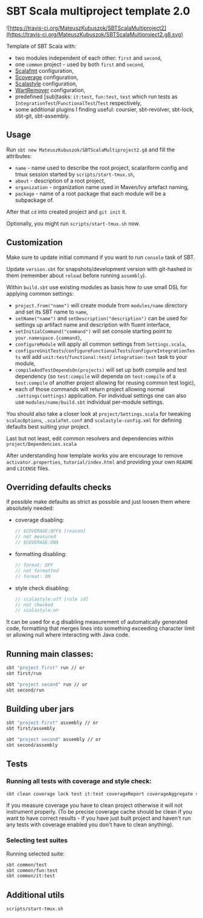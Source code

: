 # SBT Scala multiproject template 2.0

![https://travis-ci.org/MateuszKubuszok/SBTScalaMultiproject2](https://travis-ci.org/MateuszKubuszok/SBTScalaMultiproject2.g8.svg)

Template of SBT Scala with:

 * two modules independent of each other: `first` and `second`,
 * one `common` project - used by both `first` and `second`,
 * [Scalafmt](https://github.com/lucidsoftware/neo-sbt-scalafmt) configuration,
 * [Scoverage](https://github.com/scoverage/sbt-scoverage) configuration,
 * [Scalastyle](http://www.scalastyle.org/) configuration,
 * [WartRemover](http://www.wartremover.org/) configuration,
 * predefined [sub]tasks: `it:test`, `fun:test`, `test` which run tests as
   `IntegrationTest`/`FunctionalTest`/`Test` respectively,
 * some additional plugins I finding useful: coursier, sbt-revolver, sbt-lock, sbt-git, sbt-assembly.

## Usage

Run `sbt new MateuszKubuszok/SBTScalaMultiproject2.g8` and fill the attributes:
 
 * `name` - name used to describe the root project, scalariform config and tmux session started by `scripts/start-tmux.sh`,
 * `about` - description of a root project,
 * `organization` - organization name used in Maven/Ivy artefact naming,
 * `package` - name of a root package that each module will be a subpackage of.

After that `cd` into created project and `git init` it.

Optionally, you might run `scripts/start-tmux.sh` now.

## Customization

Make sure to update initial command if you want to run `console` task of SBT.

Update `version.sbt` for snapshots/development version with git-hashed in them (remember about `reload` before running
`assembly`).

Within `build.sbt` use existing modules as basis how to use small DSL for applying common settings:

 * `project.from("name")` will create module from `modules/name` directory and set its SBT name to `name`,
 * `setName("name")` and `setDescription("description")` can be used for settings up artifact name and description with
   fluent interface,
 * `setInitialCommand("command")` will set console starting point to `your.namespace.{command}`,
 * `configureModule` will apply all common settings from `Settings.scala`,
 * `configureUnitTests`/`configureFunctionalTests`/`configureIntegrationTests` will add `unit:test`/`functional:test`/
   `integration:test` task to your module,
 * `compileAndTestDependsOn(projects)` will set up both compile and test dependency (so `test:compile` will dependa on
   `test:compile` of a `test:compile` of another project allowing for reusing common test logic),
 * each of those commands will return project allowing normal `.settings(settings)` application. For individual settings
   one can also use `modules/name/build.sbt` individual per-module settings.

You should also take a closer look at `project/Settings.scala` for tweaking `scalacOptions`,
`.scalafmt.conf` and `scalastyle-config.xml` for defining defaults best suiting your project.

Last but not least, edit common resolvers and dependencies within `project/Dependencies.scala`

After understanding how template works you are encourage to remove `activator.properties`, `tutorial/index.html` and
providing your own `README` and `LICENSE` files.

## Overriding defaults checks

If possible make defaults as strict as possible and just loosen them where absolutely needed:

 * coverage disabling:

   ```scala
   // $COVERAGE:OFF$ [reason]
   // not measured 
   // $COVERAGE:ON$
   ```
 * formatting disabling:

   ```scala
   // format: OFF
   // not formatted
   // format: ON
   ```
 * style check disabling:

   ```scala
   // scalastyle:off [rule id]
   // not checked
   // scalastyle:on
   ```

It can be used for e.g disabling measurement of automatically generated code, formatting that merges lines into
something exceeding character limit or allowing null where interacting with Java code.

## Running main classes:

```bash
sbt "project first" run // or
sbt first/run

sbt "project second" run // or
sbt second/run
```

## Building uber jars

```bash
sbt "project first" assembly // or
sbt first/assembly

sbt "project second" assembly // or
sbt second/assembly
```

## Tests

### Running all tests with coverage and style check:

```bash
sbt clean coverage lock test it:test coverageReport coverageAggregate scalastyle
```

If you measure coverage you have to clean project otherwise it will not instrument properly. (To be precise coverage
cache should be clean if you want to have correct results - if you have just built project and haven't run any tests
with coverage enabled you don't have to clean anything).

### Selecting test suites

Running selected suite:

```bash
sbt common/test
sbt common/fun:test
sbt common/it:test
```

## Additional utils

`scripts/start-tmux.sh`
